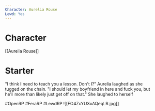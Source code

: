 ```yaml
---
Character: Aurelia Rouse
Lewd: Yes
---
```

# Character
[[Aurelia Rouse]]

# Starter
"I think I need to teach you a lesson. Don't I?" Aurelia laughed as she tugged on the chain. "I should let my boyfriend in here and fuck you, but he'll more than likely just get off on that." She laughed to herself  

#OpenRP #FeraRP #LewdRP 
![[FO4ZcYUXoAQeqLR.jpg]]